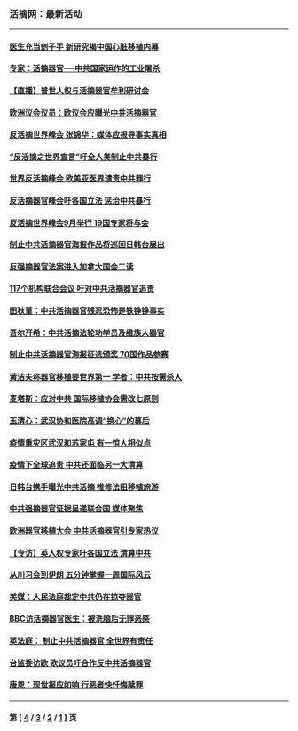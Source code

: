 ### 活摘网：最新活动
---
#### [医生充当刽子手 新研究揭中国心脏移植内幕](../../pages/nf5883/n13772291.md?10120430) 
#### [专家：活摘器官──中共国家运作的工业屠杀](../../pages/nf5883/n13761178.md?10120430) 
#### [【直播】普世人权与活摘器官牟利研讨会](../../pages/nf5883/n13425146.md?10120430) 
#### [欧洲议会议员：欧议会应曝光中共活摘器官](../../pages/nf5883/n13336571.md?10120430) 
#### [反活摘世界峰会 张锦华：媒体应报导事实真相](../../pages/nf5883/n13278502.md?10120430) 
#### [“反活摘之世界宣言”吁全人类制止中共暴行](../../pages/nf5883/n13259730.md?10120430) 
#### [世界反活摘峰会 欧美亚医界谴责中共罪行](../../pages/nf5883/n13253550.md?10120430) 
#### [反活摘器官峰会吁各国立法 惩治中共暴行](../../pages/nf5883/n13245052.md?10120430) 
#### [反活摘世界峰会9月举行 19国专家将与会](../../pages/nf5883/n13201492.md?10120430) 
#### [制止中共活摘器官海报作品将巡回日韩台展出](../../pages/nf5883/n13177791.md?10120430) 
#### [反强摘器官法案进入加拿大国会二读](../../pages/nf5883/n13033450.md?10120430) 
#### [117个机构联合会议 吁对中共活摘器官追责](../../pages/nf5883/n12775087.md?10120430) 
#### [田秋堇：中共活摘器官残忍恐怖是铁铮铮事实](../../pages/nf5883/n12702148.md?10120430) 
#### [吾尔开希：中共活摘法轮功学员及维族人器官](../../pages/nf5883/n12693197.md?10120430) 
#### [制止中共活摘器官海报征选颁奖 70国作品参赛](../../pages/nf5883/n12692050.md?10120430) 
#### [黄洁夫称器官移植要世界第一 学者：中共按需杀人](../../pages/nf5883/n12572329.md?10120430) 
#### [麦塔斯：应对中共 国际移植协会需改七原则](../../pages/nf5883/n12514711.md?10120430) 
#### [玉清心：武汉协和医院高调“换心”的幕后](../../pages/nf5883/n12298730.md?10120430) 
#### [疫情重灾区武汉和苏家屯 有一惊人相似点](../../pages/nf5883/n12150824.md?10120430) 
#### [疫情下全球追责 中共还面临另一大清算](../../pages/nf5883/n12070397.md?10120430) 
#### [日韩台携手曝光中共活摘 推修法阻移植旅游](../../pages/nf5883/n11712046.md?10120430) 
#### [中共强摘器官证据呈递联合国 媒体聚焦](../../pages/nf5883/n11546426.md?10120430) 
#### [欧洲器官移植大会 中共活摘器官引专家热议](../../pages/nf5883/n11539095.md?10120430) 
#### [【专访】英人权专家吁各国立法 清算中共](../../pages/nf5883/n11367315.md?10120430) 
#### [从川习会到伊朗 五分钟掌握一周国际风云](../../pages/nf5883/n11338520.md?10120430) 
#### [美媒：人民法庭裁定中共仍在掠夺器官](../../pages/nf5883/n11334897.md?10120430) 
#### [BBC访活摘器官医生：被洗脑后无罪恶感](../../pages/nf5883/n11335935.md?10120430) 
#### [英法庭： 制止中共活摘器官 全世界有责任](../../pages/nf5883/n11330691.md?10120430) 
#### [台监委访欧 欧议员吁合作反中共活摘器官](../../pages/nf5883/n11109190.md?10120430) 
#### [唐恩：现世报应如响 行恶者快忏悔赎罪](../../pages/nf5883/n11104016.md?10120430) 

---
#### 第 [ [4](./4.md?10120430) / [3](./3.md?10120430) / [2](./2.md?10120430) / [1](./1.md?10120430) ] 页

